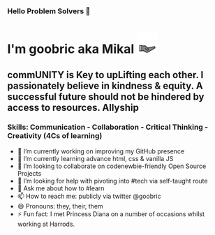 ### Hello Problem Solvers 🤖

<!--
**goobric/goobric** is a ✨ _special_ ✨ repository because its `README.md` (this file) appears on your GitHub profile.-->
# I'm goobric aka Mikal <img src="https://github.com/goobric/goobric/blob/main/grow.gif" width="48px" height="48px" alt="continue to grow">
## commUNITY is Key to upLifting each other. I passionately believe in kindness & equity. A successful future should not be hindered by access to resources. Allyship

### Skills: Communication - Collaboration - Critical Thinking - Creativity (4Cs of learning)

- 🔭 I’m currently working on improving my GitHub presence
- 🌱 I’m currently learning advance html, css & vanilla JS
- 👯 I’m looking to collaborate on codenewbie-friendly Open Source Projects
- 🤔 I’m looking for help with pivoting into #tech via self-taught route
- 💬 Ask me about how to #learn
- 📫 How to reach me: publicly via twitter @goobric
- 😄 Pronouns: they, their, them
- ⚡ Fun fact: I met Princess Diana on a number of occasions whilst working at Harrods.
